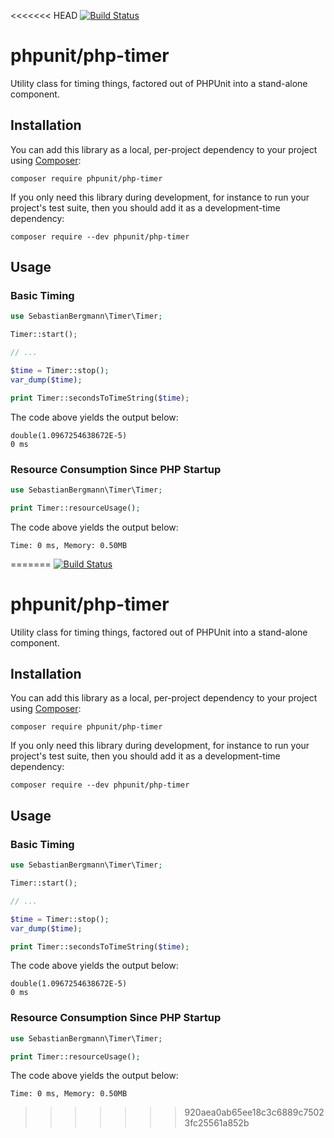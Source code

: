 <<<<<<< HEAD
[![Build Status](https://travis-ci.org/sebastianbergmann/php-timer.svg?branch=master)](https://travis-ci.org/sebastianbergmann/php-timer)

# phpunit/php-timer

Utility class for timing things, factored out of PHPUnit into a stand-alone component.

## Installation

You can add this library as a local, per-project dependency to your project using [Composer](https://getcomposer.org/):

    composer require phpunit/php-timer

If you only need this library during development, for instance to run your project's test suite, then you should add it as a development-time dependency:

    composer require --dev phpunit/php-timer

## Usage

### Basic Timing

```php
use SebastianBergmann\Timer\Timer;

Timer::start();

// ...

$time = Timer::stop();
var_dump($time);

print Timer::secondsToTimeString($time);
```

The code above yields the output below:

    double(1.0967254638672E-5)
    0 ms

### Resource Consumption Since PHP Startup

```php
use SebastianBergmann\Timer\Timer;

print Timer::resourceUsage();
```

The code above yields the output below:

    Time: 0 ms, Memory: 0.50MB
=======
[![Build Status](https://travis-ci.org/sebastianbergmann/php-timer.svg?branch=master)](https://travis-ci.org/sebastianbergmann/php-timer)

# phpunit/php-timer

Utility class for timing things, factored out of PHPUnit into a stand-alone component.

## Installation

You can add this library as a local, per-project dependency to your project using [Composer](https://getcomposer.org/):

    composer require phpunit/php-timer

If you only need this library during development, for instance to run your project's test suite, then you should add it as a development-time dependency:

    composer require --dev phpunit/php-timer

## Usage

### Basic Timing

```php
use SebastianBergmann\Timer\Timer;

Timer::start();

// ...

$time = Timer::stop();
var_dump($time);

print Timer::secondsToTimeString($time);
```

The code above yields the output below:

    double(1.0967254638672E-5)
    0 ms

### Resource Consumption Since PHP Startup

```php
use SebastianBergmann\Timer\Timer;

print Timer::resourceUsage();
```

The code above yields the output below:

    Time: 0 ms, Memory: 0.50MB
>>>>>>> 920aea0ab65ee18c3c6889c75023fc25561a852b
